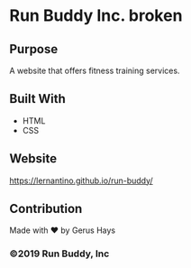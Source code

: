 # Run Buddy Inc. broken

## Purpose
A website that offers fitness training services.

## Built With
* HTML
* CSS

## Website
https://lernantino.github.io/run-buddy/

## Contribution
Made with ❤️ by Gerus Hays

### ©️2019 Run Buddy, Inc
